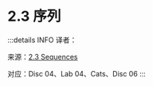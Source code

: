 # 2.3 序列

:::details INFO
译者：

来源：[2.3 Sequences](http://composingprograms.com/pages/23-sequences.html)

对应：Disc 04、Lab 04、Cats、Disc 06
:::